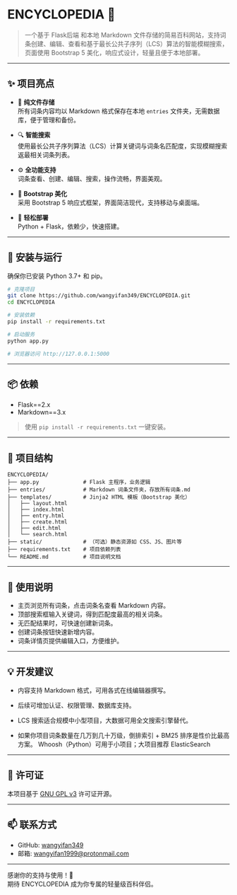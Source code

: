 # ENCYCLOPEDIA 📝

> 一个基于 Flask后端 和本地 Markdown 文件存储的简易百科网站，支持词条创建、编辑、查看和基于最长公共子序列（LCS）算法的智能模糊搜索，页面使用 Bootstrap 5 美化，响应式设计，轻量且便于本地部署。

---

## ✨ 项目亮点

- 📁 **纯文件存储**  
  所有词条内容均以 Markdown 格式保存在本地 `entries` 文件夹，无需数据库，便于管理和备份。

- 🔍 **智能搜索**  
  使用最长公共子序列算法（LCS）计算关键词与词条名匹配度，实现模糊搜索返最相关词条列表。

- ⚙️ **全功能支持**  
  词条查看、创建、编辑、搜索，操作流畅，界面美观。

- 🎨 **Bootstrap 美化**  
  采用 Bootstrap 5 响应式框架，界面简洁现代，支持移动与桌面端。

- 🚀 **轻松部署**  
  Python + Flask，依赖少，快速搭建。

---

## 🚀 安装与运行

确保你已安装 Python 3.7+ 和 pip。

```bash
# 克隆项目
git clone https://github.com/wangyifan349/ENCYCLOPEDIA.git
cd ENCYCLOPEDIA

# 安装依赖
pip install -r requirements.txt

# 启动服务
python app.py

# 浏览器访问 http://127.0.0.1:5000
```

---

## 📦 依赖

- Flask==2.x
- Markdown==3.x

> 使用 `pip install -r requirements.txt` 一键安装。

---

## 📂 项目结构

```
ENCYCLOPEDIA/
├── app.py              # Flask 主程序，业务逻辑
├── entries/            # Markdown 词条文件夹，存放所有词条.md
├── templates/          # Jinja2 HTML 模板（Bootstrap 美化）
│   ├── layout.html
│   ├── index.html
│   ├── entry.html
│   ├── create.html
│   ├── edit.html
│   └── search.html
├── static/             # （可选）静态资源如 CSS、JS、图片等
├── requirements.txt    # 项目依赖列表
└── README.md           # 项目说明文档
```

---

## 📖 使用说明

- 主页浏览所有词条，点击词条名查看 Markdown 内容。
- 顶部搜索框输入关键词，得到匹配度最高的相关词条。
- 无匹配结果时，可快速创建新词条。
- 创建词条按钮快速新增内容。
- 词条详情页提供编辑入口，方便维护。

---

## 💡 开发建议

- 内容支持 Markdown 格式，可用各式在线编辑器撰写。
- 后续可增加认证、权限管理、数据库支持。
- LCS 搜索适合规模中小型项目，大数据可用全文搜索引擎替代。

- 如果你项目词条数量在几万到几十万级，倒排索引 + BM25 排序是性价比最高方案。 Whoosh（Python）可用于小项目；大项目推荐 ElasticSearch
---

## 📜 许可证

本项目基于 [GNU GPL v3](https://www.gnu.org/licenses/gpl-3.0.html) 许可证开源。

---

## 📫 联系方式

- GitHub: [wangyifan349](https://github.com/wangyifan349)  
- 邮箱: wangyifan1999@protonmail.com

---

感谢你的支持与使用！🎉  
期待 ENCYCLOPEDIA 成为你专属的轻量级百科伴侣。

